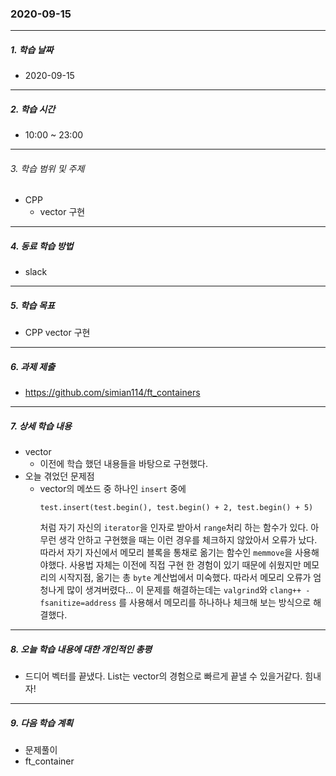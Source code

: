 ### 2020-09-15

-----
##### 1. 학습 날짜
- 2020-09-15

-----
##### 2. 학습 시간
- 10:00 ~ 23:00

-----
###### 3. 학습 범위 및 주제
- CPP
    - vector 구현

-----
##### 4. 동료 학습 방법
- slack

-----
##### 5. 학습 목표
- CPP vector 구현

-----
##### 6. 과제 제출
- https://github.com/simian114/ft_containers

-----
##### 7. 상세 학습 내용
- vector
    - 이전에 학습 했던 내용들을 바탕으로 구현했다.
- 오늘 겪었던 문제점
    - vector의 메쏘드 중 하나인 ```insert``` 중에
        ```
        test.insert(test.begin(), test.begin() + 2, test.begin() + 5)
        ```
        처럼 자기 자신의 ```iterator```을 인자로 받아서 ```range```처리 하는 함수가 있다. 아무런 생각 안하고 구현했을 때는 이런 경우를 체크하지 않았아서 오류가 났다. 따라서 자기 자신에서 메모리 블록을 통채로 옮기는 함수인 ```memmove```을 사용해야했다. 사용법 자체는 이전에 직접 구현 한 경험이 있기 때문에 쉬웠지만 메모리의 시작지점, 옮기는 총 ```byte``` 계산법에서 미숙했다. 따라서 메모리 오류가 엄청나게 많이 생겨버렸다... 이 문제를 해결하는데는 ```valgrind```와 ```clang++ -fsanitize=address``` 를 사용해서 메모리를 하나하나 체크해 보는 방식으로 해결했다.
        

-----
##### 8. 오늘 학습 내용에 대한 개인적인 총평
- 드디어 벡터를 끝냈다. List는 vector의 경험으로 빠르게 끝낼 수 있을거같다. 힘내자!

-----

##### 9. 다음 학습 계획

- 문제풀이
- ft_container
